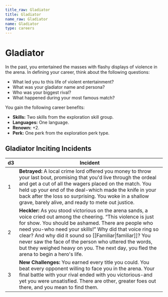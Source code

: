 ```yaml
---
title_raw: Gladiator
title: Gladiator
name_raw: Gladiator
name: Gladiator
type: careers
---
```


# Gladiator

In the past, you entertained the masses with flashy displays of violence in the arena. In defining your career, think about the following questions:

- What led you to this life of violent entertainment?
- What was your gladiator name and persona?
- Who was your biggest rival?
- What happened during your most famous match?

You gain the following career benefits:

- **Skills:** Two skills from the exploration skill group.
- **Languages:** One language.
- **Renown:** +2.
- **Perk:** One perk from the exploration perk type.

## Gladiator Inciting Incidents

| d3  | Incident                                                                                                                                                                                                                                                                                                                                                                                                                                          |
| --- | ------------------------------------------------------------------------------------------------------------------------------------------------------------------------------------------------------------------------------------------------------------------------------------------------------------------------------------------------------------------------------------------------------------------------------------------------- |
| 1   | **Betrayed:** A local crime lord offered you money to throw your last bout, promising that you'd live through the ordeal and get a cut of all the wagers placed on the match. You held up your end of the deal-which made the knife in your back after the loss so surprising. You woke in a shallow grave, barely alive, and ready to mete out justice.                                                                                          |
| 2   | **Heckler:** As you stood victorious on the arena sands, a voice cried out among the cheering. “This violence is just for show. You should be ashamed. There are people who need you-who need your skills!” Why did that voice ring so clear? And why did it sound so [[Familiar\|familiar]]? You never saw the face of the person who uttered the words, but they weighed heavy on you. The next day, you fled the arena to begin a hero's life. |
| 3   | **New Challenges:** You earned every title you could. You beat every opponent willing to face you in the arena. Your final battle with your rival ended with you victorious-and yet you were unsatisfied. There are other, greater foes out there, and you mean to find them.                                                                                                                                                                     |
